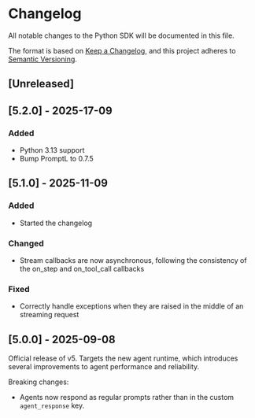 # Changelog

All notable changes to the Python SDK will be documented in this file.

The format is based on [Keep a Changelog](https://keepachangelog.com/en/1.0.0/),
and this project adheres to [Semantic Versioning](https://semver.org/spec/v2.0.0.html).

## [Unreleased]

## [5.2.0] - 2025-17-09

### Added

- Python 3.13 support
- Bump PromptL to 0.7.5

## [5.1.0] - 2025-11-09

### Added

- Started the changelog

### Changed

- Stream callbacks are now asynchronous, following the consistency of the on_step and on_tool_call callbacks

### Fixed

- Correctly handle exceptions when they are raised in the middle of an streaming request

## [5.0.0] - 2025-09-08

Official release of v5. Targets the new agent runtime, which introduces several improvements to agent performance and reliability.

Breaking changes:

- Agents now respond as regular prompts rather than in the custom `agent_response` key.
